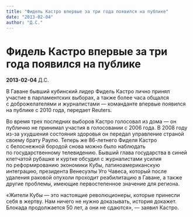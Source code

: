 ```yaml
---
title: "Фидель Кастро впервые за три года появился на публике"
date: "2013-02-04"
author: "Д.С."
---
```


# Фидель Кастро впервые за три года появился на публике

**2013-02-04** Д.С.

В Гаване бывший кубинский лидер Фидель Кастро лично принял  участие в парламентских выборах, а также более часа общался  с доброжелателями и журналистами — команданте впервые появился  на публике с 2010 года, передает Reuters.







    







Во время трех последних выборов Кастро голосовал из дома — он  публично не принимал участия в голосовании с 2006 года. В 2008 году  из-за ухудшения состояния здоровья он передал управление страной своему  брату Раулю. Теперь же 86-летнего Фиделя Кастро с белоснежной бородой  снова можно было наблюдать по государственному телевидению. Бывший глава  государства в синей клетчатой рубашке и куртке обсудил с журналистами  усилия по реформированию экономики Кубы, латиноамериканскую интеграцию,  президента Венесуэлы Уго Чавеса, который после удаления раковой опухоли  проходит реабилитацию в Гаване, а также другие проблемы, имеющие  первостепенное значение для региона.

«Жители Кубы — это настоящие революционеры, которые принесли себя  в жертву. Нам ничего не нужно доказывать, история докажет. Блокада  продолжается 50 лет, а они не сдаются», — заявил Кастро.